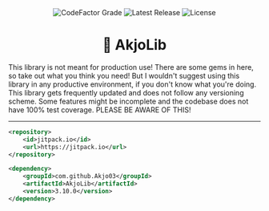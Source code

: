 <!--suppress HtmlDeprecatedAttribute -->
<div align="center">
    <img src="https://img.shields.io/codefactor/grade/github/Akjo03/AkjoLib/main?style=flat-square&label=CodeFactor Grade" alt="CodeFactor Grade" />
    <img src="https://img.shields.io/github/v/release/Akjo03/AkjoLib?style=flat-square&label=Latest%20Release" alt="Latest Release" />
    <img src="https://img.shields.io/github/license/Akjo03/AkjoLib?style=flat-square&label=License" alt="License" />
    <h1>📕 AkjoLib</h1>
</div>

This library is not meant for production use! There are some gems in here, so take out what you think you need! But I wouldn't suggest using this library in any productive environment, if you don't know what you're doing. This library gets frequently updated and does not follow any versioning scheme. Some features might be incomplete and the codebase does not have 100% test coverage. PLEASE BE AWARE OF THIS!

--------

```xml
<repository>
    <id>jitpack.io</id>
    <url>https://jitpack.io</url>
</repository>
```

```xml
<dependency>
    <groupId>com.github.Akjo03</groupId>
    <artifactId>AkjoLib</artifactId>
    <version>3.10.0</version>
</dependency>
```
